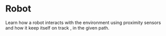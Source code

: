 # Robot
Learn how a robot interacts with the environment using proximity sensors and how it keep itself on track , in the given path.
